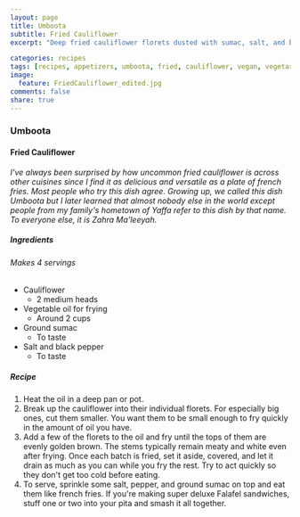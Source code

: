 ```yaml
---
layout: page
title: Umboota
subtitle: Fried Cauliflower
excerpt: "Deep fried cauliflower florets dusted with sumac, salt, and black pepper."

categories: recipes
tags: [recipes, appetizers, umboota, fried, cauliflower, vegan, vegetarian]
image:
  feature: FriedCauliflower_edited.jpg
comments: false
share: true
---
```


### Umboota
#### Fried Cauliflower

*I've always been surprised by how uncommon fried cauliflower is across other cuisines since I find it as delicious and versatile as a plate of french fries. Most people who try this dish agree. Growing up, we called this dish Umboota but I later learned that almost nobody else in the world except people from my family's hometown of Yaffa refer to this dish by that name. To everyone else,  it is Zahra Ma'leeyah.*

##### Ingredients
###### Makes 4 servings

* Cauliflower
  - 2 medium heads
* Vegetable oil for frying
  - Around 2 cups
* Ground sumac
  - To taste
* Salt and black pepper
  - To taste

##### Recipe

1. Heat the oil in a deep pan or pot.
2. Break up the cauliflower into their individual florets. For especially big ones, cut them smaller. You want them to be small enough to fry quickly in the amount of oil you have.
3. Add a few of the florets to the oil and fry until the tops of them are evenly golden brown. The stems typically remain meaty and white even after frying. Once each batch is fried, set it aside, covered, and let it drain as much as you can while you fry the rest. Try to act quickly so they don't get too cold before eating.
4. To serve, sprinkle some salt, pepper, and ground sumac on top and eat them like french fries. If you're making super deluxe Falafel sandwiches, stuff one or two into your pita and smash it all together.
